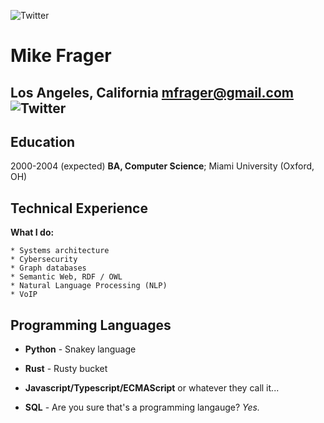 ![Twitter](https://shields.io/twitter/follow/mfrager?label=Follow)

Mike Frager
===========

Los Angeles, California
mfrager@gmail.com
![Twitter](https://shields.io/twitter/follow/mfrager?label=Follow)
-------------------

Education
---------

2000-2004 (expected)
**BA, Computer Science**; Miami University (Oxford, OH)


Technical Experience
--------------------

**What I do:**

    * Systems architecture
    * Cybersecurity
    * Graph databases
    * Semantic Web, RDF / OWL
    * Natural Language Processing (NLP)
    * VoIP

Programming Languages
---------------------
   * **Python** - Snakey language

   * **Rust** - Rusty bucket

   * **Javascript/Typescript/ECMAScript** or whatever they call it...

   * **SQL** - Are you sure that's a programming langauge? _Yes._

